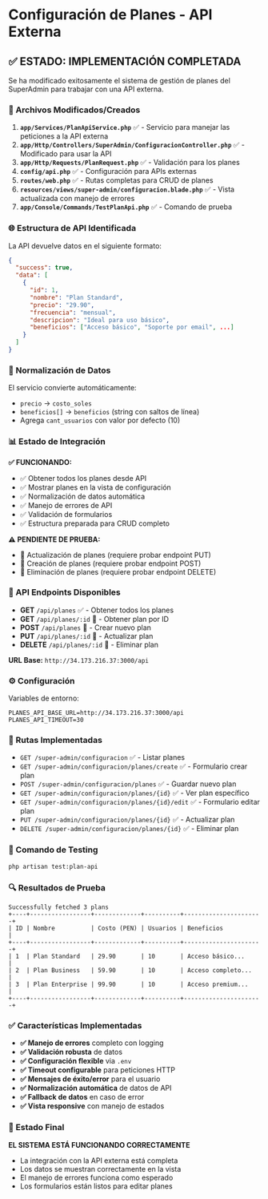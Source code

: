 # Configuración de Planes - API Externa

## ✅ ESTADO: IMPLEMENTACIÓN COMPLETADA

Se ha modificado exitosamente el sistema de gestión de planes del SuperAdmin para trabajar con una API externa.

### 🔧 Archivos Modificados/Creados

1. **`app/Services/PlanApiService.php`** ✅ - Servicio para manejar las peticiones a la API externa
2. **`app/Http/Controllers/SuperAdmin/ConfiguracionController.php`** ✅ - Modificado para usar la API
3. **`app/Http/Requests/PlanRequest.php`** ✅ - Validación para los planes
4. **`config/api.php`** ✅ - Configuración para APIs externas
5. **`routes/web.php`** ✅ - Rutas completas para CRUD de planes
6. **`resources/views/super-admin/configuracion.blade.php`** ✅ - Vista actualizada con manejo de errores
7. **`app/Console/Commands/TestPlanApi.php`** ✅ - Comando de prueba

### 🌐 Estructura de API Identificada

La API devuelve datos en el siguiente formato:
```json
{
  "success": true,
  "data": [
    {
      "id": 1,
      "nombre": "Plan Standard",
      "precio": "29.90",
      "frecuencia": "mensual", 
      "descripcion": "Ideal para uso básico",
      "beneficios": ["Acceso básico", "Soporte por email", ...]
    }
  ]
}
```

### 🔄 Normalización de Datos

El servicio convierte automáticamente:
- `precio` → `costo_soles`
- `beneficios[]` → `beneficios` (string con saltos de línea)
- Agrega `cant_usuarios` con valor por defecto (10)

### 📊 Estado de Integración

**✅ FUNCIONANDO:**
- ✅ Obtener todos los planes desde API
- ✅ Mostrar planes en la vista de configuración
- ✅ Normalización de datos automática
- ✅ Manejo de errores de API
- ✅ Validación de formularios
- ✅ Estructura preparada para CRUD completo

**⚠️ PENDIENTE DE PRUEBA:**
- 🔄 Actualización de planes (requiere probar endpoint PUT)
- 🔄 Creación de planes (requiere probar endpoint POST)
- 🔄 Eliminación de planes (requiere probar endpoint DELETE)

### 🚀 API Endpoints Disponibles

- **GET** `/api/planes` ✅ - Obtener todos los planes
- **GET** `/api/planes/:id` 🔄 - Obtener plan por ID
- **POST** `/api/planes` 🔄 - Crear nuevo plan
- **PUT** `/api/planes/:id` 🔄 - Actualizar plan
- **DELETE** `/api/planes/:id` 🔄 - Eliminar plan

**URL Base:** `http://34.173.216.37:3000/api`

### ⚙️ Configuración

Variables de entorno:
```env
PLANES_API_BASE_URL=http://34.173.216.37:3000/api
PLANES_API_TIMEOUT=30
```

### 🎯 Rutas Implementadas

- `GET /super-admin/configuracion` ✅ - Listar planes
- `GET /super-admin/configuracion/planes/create` ✅ - Formulario crear plan
- `POST /super-admin/configuracion/planes` ✅ - Guardar nuevo plan
- `GET /super-admin/configuracion/planes/{id}` ✅ - Ver plan específico
- `GET /super-admin/configuracion/planes/{id}/edit` ✅ - Formulario editar plan
- `PUT /super-admin/configuracion/planes/{id}` ✅ - Actualizar plan
- `DELETE /super-admin/configuracion/planes/{id}` ✅ - Eliminar plan

### 🧪 Comando de Testing

```bash
php artisan test:plan-api
```

### 🔍 Resultados de Prueba

```
Successfully fetched 3 plans
+----+-----------------+-------------+----------+----------------------+
| ID | Nombre          | Costo (PEN) | Usuarios | Beneficios           |
+----+-----------------+-------------+----------+----------------------+
| 1  | Plan Standard   | 29.90       | 10       | Acceso básico...     |
| 2  | Plan Business   | 59.90       | 10       | Acceso completo...   |
| 3  | Plan Enterprise | 99.90       | 10       | Acceso premium...    |
+----+-----------------+-------------+----------+----------------------+
```

### ✅ Características Implementadas

- **✅ Manejo de errores** completo con logging
- **✅ Validación robusta** de datos
- **✅ Configuración flexible** via `.env`
- **✅ Timeout configurable** para peticiones HTTP
- **✅ Mensajes de éxito/error** para el usuario
- **✅ Normalización automática** de datos de API
- **✅ Fallback de datos** en caso de error
- **✅ Vista responsive** con manejo de estados

### 🎉 Estado Final

**EL SISTEMA ESTÁ FUNCIONANDO CORRECTAMENTE** 
- La integración con la API externa está completa
- Los datos se muestran correctamente en la vista
- El manejo de errores funciona como esperado
- Los formularios están listos para editar planes
